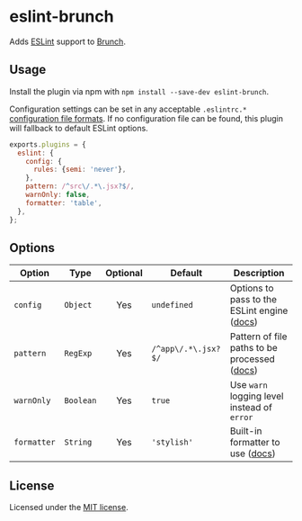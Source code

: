 # eslint-brunch
Adds [ESLint](http://eslint.org) support to [Brunch](http://brunch.io).

## Usage
Install the plugin via npm with `npm install --save-dev eslint-brunch`.

Configuration settings can be set in any acceptable `.eslintrc.*` [configuration file formats](http://eslint.org/docs/user-guide/configuring#configuration-file-formats).
If no configuration file can be found, this plugin will fallback to default ESLint options.

```js
exports.plugins = {
  eslint: {
    config: {
      rules: {semi: 'never'},
    },
    pattern: /^src\/.*\.jsx?$/,
    warnOnly: false,
    formatter: 'table',
  },
};
```

## Options

| Option      | Type      | Optional  | Default             | Description                                                                                                 |
|-------------|-----------|:---------:|---------------------|-------------------------------------------------------------------------------------------------------------|
| `config`    | `Object`  | Yes       | `undefined`         | Options to pass to the ESLint engine ([docs](https://eslint.org/docs/developer-guide/nodejs-api#cliengine)) |
| `pattern`   | `RegExp`  | Yes       | `/^app\/.*\.jsx?$/` | Pattern of file paths to be processed ([docs](http://brunch.io/docs/plugins#property-pattern-))             |
| `warnOnly`  | `Boolean` | Yes       | `true`              | Use `warn` logging level instead of `error`                                                                 |
| `formatter` | `String`  | Yes       | `'stylish'`         | Built-in formatter to use ([docs](https://eslint.org/docs/user-guide/formatters))                           |

## License

Licensed under the [MIT license](https://github.com/brunch/eslint-brunch/blob/master/LICENSE).

